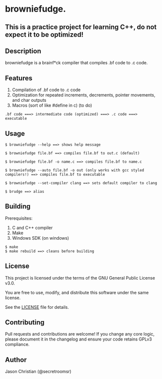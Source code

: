 # browniefudge.

## This is a practice project for learning C++, do not expect it to be optimized!

## Description

browniefudge is a brainf*ck compiler that compiles .bf code to .c code.

## Features
1. Compilation of .bf code to .c code
2. Optimization for repeated increments, decrements, pointer movements, and char outputs
3. Macros (sort of like #define in c)     (to do)

```
.bf code ===> intermediate code (optimized) ===> .c code ===> executable
```

## Usage
```
$ browniefudge --help ==> shows help message

$ browniefudge file.bf ==> compiles file.bf to out.c (default)

$ browniefudge file.bf -o name.c ==> compiles file.bf to name.c

$ browniefudge --auto file.bf -o out (only works with gcc styled compilers!) ==> compiles file.bf to executable

$ browniefudge --set-compiler clang ==> sets default compiler to clang

$ brudge ==> alias
```

## Building

Prerequisites:
1. C and C++ compiler
2. Make
3. Windows SDK (on windows)

```
$ make
$ make rebuild ==> cleans before building
```

## License

This project is licensed under the terms of the GNU General Public License v3.0.

You are free to use, modify, and distribute this software under the same license.

See the [LICENSE](LICENSE) file for details.

## Contributing

Pull requests and contributions are welcome! If you change any core logic, please document it in the changelog and ensure your code retains GPLv3 compliance.

## Author

Jason Christian (@secretroomsr)
